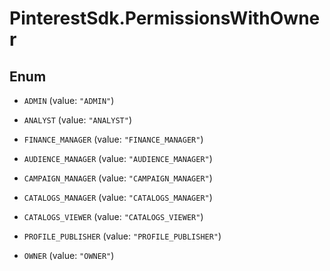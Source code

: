 # PinterestSdk.PermissionsWithOwner

## Enum


* `ADMIN` (value: `"ADMIN"`)

* `ANALYST` (value: `"ANALYST"`)

* `FINANCE_MANAGER` (value: `"FINANCE_MANAGER"`)

* `AUDIENCE_MANAGER` (value: `"AUDIENCE_MANAGER"`)

* `CAMPAIGN_MANAGER` (value: `"CAMPAIGN_MANAGER"`)

* `CATALOGS_MANAGER` (value: `"CATALOGS_MANAGER"`)

* `CATALOGS_VIEWER` (value: `"CATALOGS_VIEWER"`)

* `PROFILE_PUBLISHER` (value: `"PROFILE_PUBLISHER"`)

* `OWNER` (value: `"OWNER"`)


